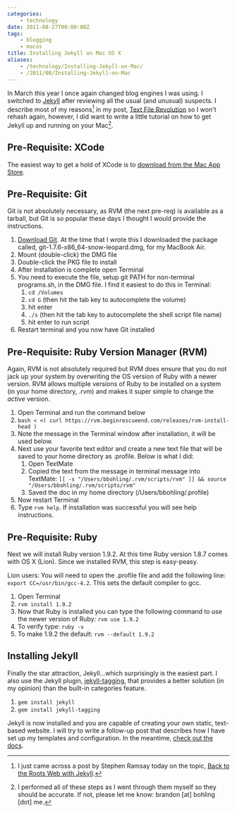 ```yaml
---
categories:
    - technology
date: 2011-08-27T00:00:00Z
tags:
    - blogging
    - macos
title: Installing Jekyll on Mac OS X
aliases: 
    - /technology/Installing-Jekyll-on-Mac/
    - /2011/08/Installing-Jekyll-on-Mac
---
```


In March this year I once again changed blog engines I was using. I switched to [Jekyll][] after reviewing all the usual (and unusual) suspects. I describe most of my reasons[^fn-jekyll] in my post, [Text File Revolution][revolution] so I won't rehash again, however, I did want to write a little tutorial on how to get Jekyll up and running on your Mac[^fn-contact].

## Pre-Requisite: XCode

The easiest way to get a hold of XCode is to [download from the Mac App Store][xcode].

## Pre-Requisite: Git

Git is not absolutely necessary, as RVM (the next pre-req) is available as a tarball, but Git is so popular these days I thought I would provide the instructions.

1. [Download Git][git]. At the time that I wrote this I downloaded the package called, git-1.7.6-x86_64-snow-leopard.dmg, for my MacBook Air. 
2. Mount (double-click) the DMG file
3. Double-click the PKG file to install
4. After installation is complete open Terminal
5. You need to execute the file, setup git PATH for non-terminal programs.sh, in the DMG file. I find it easiest to do this in Terminal:
    1. `cd /Volumes`
    2. `cd G` (then hit the tab key to autocomplete the volume)
    3. hit enter
    3. `./s` (then hit the tab key to autocomplete the shell script file name)
    4. hit enter to run script
6. Restart terminal and you now have Git installed

## Pre-Requisite: Ruby Version Manager (RVM)

Again, RVM is not absolutely required but RVM does ensure that you do not jack up your system by overwriting the OS version of Ruby with a newer version. RVM allows multiple versions of Ruby to be installed on a system (in your home directory, .rvm) and makes it super simple to change the *active* version.

1. Open Terminal and run the command below
2. `bash < <( curl https://rvm.beginrescueend.com/releases/rvm-install-head )`
3. Note the message in the Terminal window after installation, it will be used below.
3. Next use your favorite text editor and create a new text file that will be saved to your home directory as .profile. Below is what I did:
    1. Open TextMate
    2. Copied the text from the message in terminal message into TextMate: `[[ -s "/Users/bbohling/.rvm/scripts/rvm" ]] && source "/Users/bbohling/.rvm/scripts/rvm"`
    3. Saved the doc in my home directory (/Users/bbohling/.profile)
4. Now restart Terminal
5. Type `rvm help`. If installation was successful you will see help instructions.

## Pre-Requisite: Ruby

Next we will install Ruby version 1.9.2. At this time Ruby version 1.8.7 comes with OS X (Lion). Since we installed RVM, this step is easy-peasy.

Lion users: You will need to open the .profile file and add the following line: `export CC=/usr/bin/gcc-4.2`. This sets the default compiler to gcc.

1. Open Terminal
2. `rvm install 1.9.2`
3. Now that Ruby is installed you can type the following command to use the newer version of Ruby: `rvm use 1.9.2`
4. To verify type: `ruby -v`
5. To make 1.9.2 the default: `rvm --default 1.9.2`

## Installing Jekyll

Finally the star attraction, Jekyll...which surprisingly is the easiest part. I also use the Jekyll plugin, [jekyll-tagging][tagging], that provides a better solution (in my opinion) than the built-in categories feature.

1. `gem install jekyll`
2. `gem install jekyll-tagging`

Jekyll is now installed and you are capable of creating your own static, text-based website. I will try to write a follow-up post that describes how I have set up my templates and configuration. In the meantime, [check out the docs][jekyll-docs].


[^fn-contact]: I performed all of these steps as I went through them myself so they should be accurate. If not, please let me know: brandon [at] bohling [dot] me.
[^fn-jekyll]: I just came across a post by Stephen Ramsay today on the topic, [Back to the Roots Web with Jekyll][roots-web].

[git]: http://code.google.com/p/git-osx-installer/ "Git Installer"
[jekyll]: http://jekyllrb.com/ "Jekyll - transform your text into a monster"
[jekyll-docs]: https://github.com/mojombo/jekyll "Jekyll - documentation on GitHub"
[revolution]: /2011/03/Text-File-Revolution/ "Text File Revolution by Brandon Bohling"
[roots-web]: http://lenz.unl.edu/2011/06/13/back-to-the-roots-web-with-jekyll.html "Back to the Roots Web with Jekyll by Stephen Ramsay"
[tagging]: https://github.com/pattex/jekyll-tagging "jekyll-tagging - Jekyll plugin to automatically generate a tag cloud and tag pages"
[xcode]: http://itunes.apple.com/us/app/xcode/id448457090?mt=12 "XCode"
